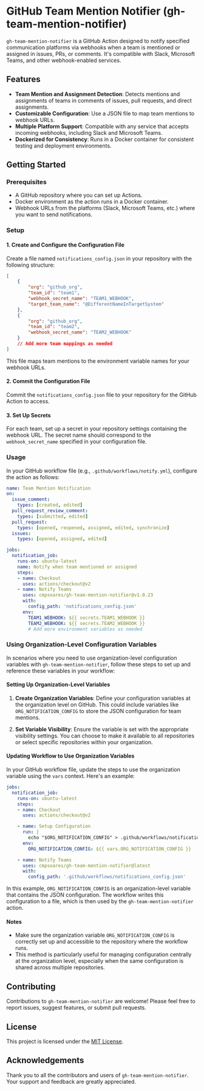 # GitHub Team Mention Notifier (gh-team-mention-notifier)

`gh-team-mention-notifier` is a GitHub Action designed to notify specified communication platforms via webhooks when a team is mentioned or assigned in issues, PRs, or comments. It's compatible with Slack, Microsoft Teams, and other webhook-enabled services.

## Features

- **Team Mention and Assignment Detection**: Detects mentions and assignments of teams in comments of issues, pull requests, and direct assignments.
- **Customizable Configuration**: Use a JSON file to map team mentions to webhook URLs.
- **Multiple Platform Support**: Compatible with any service that accepts incoming webhooks, including Slack and Microsoft Teams.
- **Dockerized for Consistency**: Runs in a Docker container for consistent testing and deployment environments.

## Getting Started

### Prerequisites

- A GitHub repository where you can set up Actions.
- Docker environment as the action runs in a Docker container.
- Webhook URLs from the platforms (Slack, Microsoft Teams, etc.) where you want to send notifications.

### Setup

#### 1. **Create and Configure the Configuration File**

Create a file named `notifications_config.json` in your repository with the following structure:

```json
[
    {
        "org": "github_org",
        "team_id": "team1",
        "webhook_secret_name": "TEAM1_WEBHOOK",
        "target_team_name": "@DifferentNameInTargetSystem"
    },
    {
        "org": "github_org",
        "team_id": "team2",
        "webhook_secret_name": "TEAM2_WEBHOOK"
    }
    // Add more team mappings as needed
]
```

This file maps team mentions to the environment variable names for your webhook URLs.

#### 2. **Commit the Configuration File**

Commit the `notifications_config.json` file to your repository for the GitHub Action to access.

#### 3. **Set Up Secrets**

For each team, set up a secret in your repository settings containing the webhook URL. The secret name should correspond to the `webhook_secret_name` specified in your configuration file.

### Usage

In your GitHub workflow file (e.g., `.github/workflows/notify.yml`), configure the action as follows:

```yaml
name: Team Mention Notification
on:
  issue_comment:
    types: [created, edited]
  pull_request_review_comment:
    types: [submitted, edited]
  pull_request:
    types: [opened, reopened, assigned, edited, synchronize]
  issues:
    types: [opened, assigned, edited]

jobs:
  notification_job:
    runs-on: ubuntu-latest
    name: Notify when team mentioned or assigned
    steps:
    - name: Checkout
      uses: actions/checkout@v2
    - name: Notify Teams
      uses: cmpsoares/gh-team-mention-notifier@v1.0.23
      with:
        config_path: 'notifications_config.json'
      env:
        TEAM1_WEBHOOK: ${{ secrets.TEAM1_WEBHOOK }}
        TEAM2_WEBHOOK: ${{ secrets.TEAM2_WEBHOOK }}
        # Add more environment variables as needed
```

### Using Organization-Level Configuration Variables

In scenarios where you need to use organization-level configuration variables with `gh-team-mention-notifier`, follow these steps to set up and reference these variables in your workflow:

#### Setting Up Organization-Level Variables

1. **Create Organization Variables**: Define your configuration variables at the organization level on GitHub. This could include variables like `ORG_NOTIFICATION_CONFIG` to store the JSON configuration for team mentions.

2. **Set Variable Visibility**: Ensure the variable is set with the appropriate visibility settings. You can choose to make it available to all repositories or select specific repositories within your organization.

#### Updating Workflow to Use Organization Variables

In your GitHub workflow file, update the steps to use the organization variable using the `vars` context. Here's an example:

```yaml
jobs:
  notification_job:
    runs-on: ubuntu-latest
    steps:
    - name: Checkout
      uses: actions/checkout@v2

    - name: Setup Configuration
      run: |
        echo "$ORG_NOTIFICATION_CONFIG" > .github/workflows/notifications_config.json
      env:
        ORG_NOTIFICATION_CONFIG: ${{ vars.ORG_NOTIFICATION_CONFIG }}

    - name: Notify Teams
      uses: cmpsoares/gh-team-mention-notifier@latest
      with:
        config_path: '.github/workflows/notifications_config.json'
```

In this example, `ORG_NOTIFICATION_CONFIG` is an organization-level variable that contains the JSON configuration. The workflow writes this configuration to a file, which is then used by the `gh-team-mention-notifier` action.

#### Notes

- Make sure the organization variable `ORG_NOTIFICATION_CONFIG` is correctly set up and accessible to the repository where the workflow runs.
- This method is particularly useful for managing configuration centrally at the organization level, especially when the same configuration is shared across multiple repositories.

## Contributing

Contributions to `gh-team-mention-notifier` are welcome! Please feel free to report issues, suggest features, or submit pull requests.

## License

This project is licensed under the [MIT License](LICENSE).

## Acknowledgements

Thank you to all the contributors and users of `gh-team-mention-notifier`. Your support and feedback are greatly appreciated.

